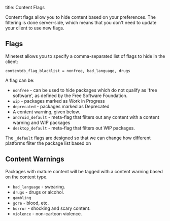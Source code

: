title: Content Flags

Content flags allow you to hide content based on your preferences.
The filtering is done server-side, which means that you don't need to update
your client to use new flags.

## Flags

Minetest allows you to specify a comma-separated list of flags to hide in the
client:

```
contentdb_flag_blacklist = nonfree, bad_language, drugs
```

A flag can be:

* `nonfree` - can be used to hide packages which do not qualify as
    'free software', as defined by the Free Software Foundation.
* `wip` - packages marked as Work in Progress 
* `deprecated` - packages marked as Deprecated
* A content warning, given below.
* `android_default` - meta-flag that filters out any content with a content warning and WIP packages
* `desktop_default` - meta-flag that filters out WIP packages.

The `_default` flags are designed so that we can change how different platforms filter the package list
based on 

## Content Warnings

Packages with mature content will be tagged with a content warning based
on the content type.

* `bad_language` - swearing.
* `drugs` - drugs or alcohol.
* `gambling`
* `gore` - blood, etc.
* `horror` - shocking and scary content.
* `violence` - non-cartoon violence.
